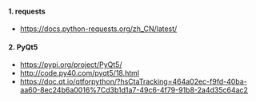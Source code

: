 ####  1. requests
- https://docs.python-requests.org/zh_CN/latest/

#### 2. PyQt5
- https://pypi.org/project/PyQt5/
- http://code.py40.com/pyqt5/18.html
- https://doc.qt.io/qtforpython/?hsCtaTracking=464a02ec-f9fd-40ba-aa60-8ec24b6a0016%7Cd3b1d1a7-49c6-4f79-91b8-2a4d35c64ac2